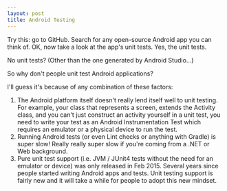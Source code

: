 ```yaml
---
layout: post
title: Android Testing
---
```


Try this: go to GitHub. Search for any open-source Android app you can think of. OK, now take a look at the app's unit tests. Yes, the unit tests.

No unit tests? (Other than the one generated by Android Studio...)

So why don't people unit test Android applications?

I'll guess it's because of any combination of these factors:

1. The Android platform itself doesn't really lend itself well to unit testing. For example, your class that represents a screen, extends the Activity class, and you can't just construct an activity yourself in a unit test, you need to write your test as an Android Instrumentation Test which requires an emulator or a physical device to run the test.
2. Running Android tests (or even Lint checks or anything with Gradle) is super slow! Really really super slow if you're coming from a .NET or Web background.
3. Pure unit test support (i.e. JVM / JUnit4 tests without the need for an emulator or device) was only released in Feb 2015. Several years since people started writing Android apps and tests. Unit testing support is fairly new and it will take a while for people to adopt this new mindset.


